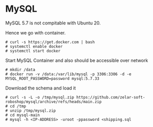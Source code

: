 
# MySQL 

MySQL 5.7 is not compitable with Ubuntu 20.

Hence we go with container.

```
# curl -s https://get.docker.com | bash 
# systemctl enable docker 
# systemctl start docker 
```

Start MySQL Container and also should be accessible over network 
```
# mkdir /data
# docker run -v /data:/var/lib/mysql -p 3306:3306 -d -e MYSQL_ROOT_PASSWORD=password mysql:5.7.33
```

Download the schema and load it 

```
# curl -s -L -o /tmp/mysql.zip https://github.com/zelar-soft-roboshop/mysql/archive/refs/heads/main.zip
# cd /tmp 
# unzip /tmp/mysql.zip
# cd mysql-main
# mysql -h <IP-ADDRESS> -uroot -ppassword <shipping.sql
```




